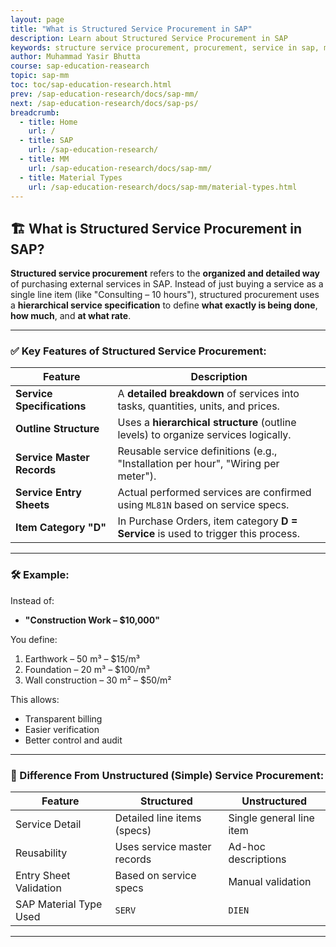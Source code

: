 ```yaml
---
layout: page
title: "What is Structured Service Procurement in SAP"
description: Learn about Structured Service Procurement in SAP
keywords: structure service procurement, procurement, service in sap, material in sap
author: Muhammad Yasir Bhutta
course: sap-education-reasearch
topic: sap-mm
toc: toc/sap-education-research.html
prev: /sap-education-research/docs/sap-mm/
next: /sap-education-research/docs/sap-ps/
breadcrumb:
  - title: Home
    url: /
  - title: SAP
    url: /sap-education-research/
  - title: MM
    url: /sap-education-research/docs/sap-mm/
  - title: Material Types
    url: /sap-education-research/docs/sap-mm/material-types.html
---
```


## 🏗️ What is **Structured Service Procurement** in SAP?

**Structured service procurement** refers to the **organized and detailed way** of purchasing external services in SAP. Instead of just buying a service as a single line item (like "Consulting – 10 hours"), structured procurement uses a **hierarchical service specification** to define **what exactly is being done**, **how much**, and **at what rate**.

---

### ✅ Key Features of Structured Service Procurement:

| Feature                    | Description                                                                        |
| -------------------------- | ---------------------------------------------------------------------------------- |
| **Service Specifications** | A **detailed breakdown** of services into tasks, quantities, units, and prices.    |
| **Outline Structure**      | Uses a **hierarchical structure** (outline levels) to organize services logically. |
| **Service Master Records** | Reusable service definitions (e.g., "Installation per hour", "Wiring per meter").  |
| **Service Entry Sheets**   | Actual performed services are confirmed using `ML81N` based on service specs.      |
| **Item Category "D"**      | In Purchase Orders, item category **D = Service** is used to trigger this process. |

---

### 🛠 Example:

Instead of:

* **"Construction Work – \$10,000"**

You define:

1. Earthwork – 50 m³ – \$15/m³
2. Foundation – 20 m³ – \$100/m³
3. Wall construction – 30 m² – \$50/m²

This allows:

* Transparent billing
* Easier verification
* Better control and audit

---

### 🔄 Difference From Unstructured (Simple) Service Procurement:

| Feature                | **Structured**              | **Unstructured**         |
| ---------------------- | --------------------------- | ------------------------ |
| Service Detail         | Detailed line items (specs) | Single general line item |
| Reusability            | Uses service master records | Ad-hoc descriptions      |
| Entry Sheet Validation | Based on service specs      | Manual validation        |
| SAP Material Type Used | `SERV`                      | `DIEN`                   |

---

